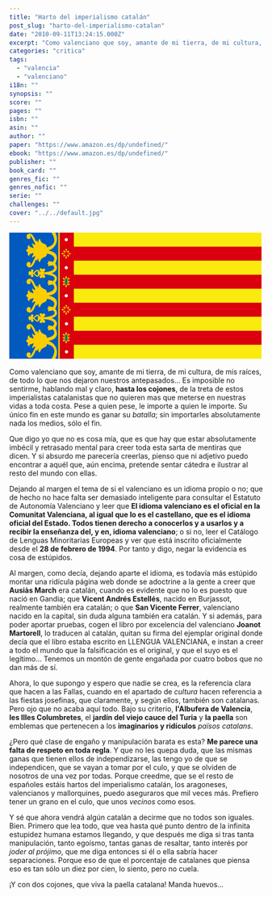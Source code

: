 ```yaml
---
title: "Harto del imperialismo catalán"
post_slug: "harto-del-imperialismo-catalan"
date: "2010-09-11T13:24:15.000Z"
excerpt: "Como valenciano que soy, amante de mi tierra, de mi cultura, de mis raíces, de todo lo que nos dejaron nuestros antepasados... Es imposible no sentirme, hablando mal y claro, <strong>hasta los cojones</strong>, de la treta de estos imperialistas catalanistas que no quieren mas que meterse en nuestras vidas a toda costa. Pese a quien pese, le importe a quien le importe. Su único fin en este mundo es ganar su <em>batalla</em>; sin importarles absolutamente nada los medios, sólo el fin."
categories: "critica"
tags: 
  - "valencia"
  - "valenciano"
i18n: ""
synopsis: ""
score: ""
pages: ""
isbn: ""
asin: ""
author: ""
paper: "https://www.amazon.es/dp/undefined/"
ebook: "https://www.amazon.es/dp/undefined/"
publisher: ""
book_card: ""
genres_fic: ""
genres_nofic: ""
serie: ""
challenges: ""
cover: "../../default.jpg"
---
```


![](images/senyera.jpg "senyera")

Como valenciano que soy, amante de mi tierra, de mi cultura, de mis raíces, de todo lo que nos dejaron nuestros antepasados... Es imposible no sentirme, hablando mal y claro, **hasta los cojones**, de la treta de estos imperialistas catalanistas que no quieren mas que meterse en nuestras vidas a toda costa. Pese a quien pese, le importe a quien le importe. Su único fin en este mundo es ganar su _batalla_; sin importarles absolutamente nada los medios, sólo el fin.

Que digo yo que no es cosa mía, que es que hay que estar absolutamente imbécil y retrasado mental para creer toda esta sarta de mentiras que dicen. Y si absurdo me parecería creerlas, pienso que ni adjetivo puedo encontrar a aquél que, aún encima, pretende sentar cátedra e ilustrar al resto del mundo con ellas.

Dejando al margen el tema de si el valenciano es un idioma propio o no; que de hecho no hace falta ser demasiado inteligente para consultar el Estatuto de Autonomía Valenciano y leer que **El idioma valenciano es el oficial en la Comunitat Valenciana, al igual que lo es el castellano, que es el idioma oficial del Estado. Todos tienen derecho a conocerlos y a usarlos y a recibir la enseñanza del, y en, idioma valenciano**; o si no, leer el Catálogo de Lenguas Minoritarias Europeas y ver que está inscrito oficialmente desde el **28 de febrero de 1994**. Por tanto y digo, negar la evidencia es cosa de estúpidos.

Al margen, como decía, dejando aparte el idioma, es todavía más estúpido montar una ridícula página web donde se adoctrine a la gente a creer que **Ausiàs March** era catalán, cuando es evidente que no lo es puesto que nació en Gandia; que **Vicent Andrés Estellés**, nacido en Burjassot, realmente también era catalán; o que **San Vicente Ferrer**, valenciano nacido en la capital, sin duda alguna también era catalán. Y si además, para poder aportar pruebas, cogen el libro por excelencia del valenciano **Joanot Martorell**, lo traducen al catalán, quitan su firma del ejemplar original donde decía que el libro estaba escrito en LLENGUA VALENCIANA, e instan a creer a todo el mundo que la falsificación es el original, y que el suyo es el legítimo... Tenemos un montón de gente engañada por cuatro bobos que no dan más de sí.

Ahora, lo que supongo y espero que nadie se crea, es la referencia clara que hacen a las Fallas, cuando en el apartado de _cultura_ hacen referencia a las fiestas josefinas, que claramente, y según ellos, también son catalanas. Pero ojo que no acaba aquí todo. Bajo su criterio, **l'Albufera de Valencia**, **les Illes Columbretes**, el **jardín del viejo cauce del Turia** y **la paella** son emblemas que pertenecen a los **imaginarios y ridículos** _països catalans_.

¿Pero qué clase de engaño y manipulación barata es esta? **Me parece una falta de respeto en toda regla**. Y que no les quepa duda, que las mismas ganas que tienen ellos de independizarse, las tengo yo de que se independicen, que se vayan a tomar por el culo, y que se olviden de nosotros de una vez por todas. Porque creedme, que se el resto de españoles estáis hartos del imperialismo catalán, los aragoneses, valencianos y mallorquines, puedo aseguraros que mil veces más. Prefiero tener un grano en el culo, que unos _vecinos_ como esos.

Y sé que ahora vendrá algún catalán a decirme que no todos son iguales. Bien. Primero que lea todo, que vea hasta qué punto dentro de la infinita estupidez humana estamos llegando, y que después me diga si tras tanta manipulación, tanto egoísmo, tantas ganas de resaltar, tanto interés por _joder al prójimo_, que me diga entonces si él o ella sabría hacer separaciones. Porque eso de que el porcentaje de catalanes que piensa eso es tan sólo un diez por cien, lo siento, pero no cuela.

¡Y con dos cojones, que viva la paella catalana! Manda huevos...
